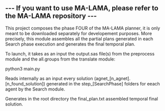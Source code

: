 
## --- If you want to use MA-LAMA, please refer to the MA-LAMA repository ---

This project composes the phase FOUR of the MA-LAMA planner, it is only meant to be downloaded separately for developement purposes.
More precisely, this module assembles all the partial plans generated in each Search phase execution and generates the final temporal plan.

To launch, it takes as an input the output.sas file(s) from the preprocess module and the all.groups from the translate module:

python3 main.py

Reads internally as an input every solution (agnet_[n_agnet].[n_found_solution]) generated in the step_[SearchPhase] folders for eeach agent by the Search module.

Generates in the root directory the final_plan.txt assembled temporal final solution.

